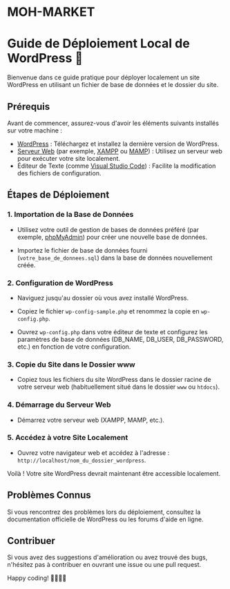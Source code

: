 # MOH-MARKET
# Guide de Déploiement Local de WordPress 🚀

Bienvenue dans ce guide pratique pour déployer localement un site WordPress en utilisant un fichier de base de données et le dossier du site.

## Prérequis

Avant de commencer, assurez-vous d'avoir les éléments suivants installés sur votre machine :

- [WordPress](https://wordpress.org/) : Téléchargez et installez la dernière version de WordPress.
- [Serveur Web](https://fr.wikipedia.org/wiki/Serveur_web) (par exemple, [XAMPP](https://www.apachefriends.org/index.html) ou [MAMP](https://www.mamp.info/)) : Utilisez un serveur web pour exécuter votre site localement.
- Éditeur de Texte (comme [Visual Studio Code](https://code.visualstudio.com/)) : Facilite la modification des fichiers de configuration.

## Étapes de Déploiement

### 1. Importation de la Base de Données

- Utilisez votre outil de gestion de bases de données préféré (par exemple, [phpMyAdmin](https://www.phpmyadmin.net/)) pour créer une nouvelle base de données.

- Importez le fichier de base de données fourni (`votre_base_de_donnees.sql`) dans la base de données nouvellement créée.

### 2. Configuration de WordPress

- Naviguez jusqu'au dossier où vous avez installé WordPress.

- Copiez le fichier `wp-config-sample.php` et renommez la copie en `wp-config.php`.

- Ouvrez `wp-config.php` dans votre éditeur de texte et configurez les paramètres de base de données (DB_NAME, DB_USER, DB_PASSWORD, etc.) en fonction de votre configuration.

### 3. Copie du Site dans le Dossier www

- Copiez tous les fichiers du site WordPress dans le dossier racine de votre serveur web (habituellement situé dans le dossier `www` ou `htdocs`).

### 4. Démarrage du Serveur Web

- Démarrez votre serveur web (XAMPP, MAMP, etc.).

### 5. Accédez à votre Site Localement

- Ouvrez votre navigateur web et accédez à l'adresse : `http://localhost/nom_du_dossier_wordpress`.

Voilà ! Votre site WordPress devrait maintenant être accessible localement.

## Problèmes Connus

Si vous rencontrez des problèmes lors du déploiement, consultez la documentation officielle de WordPress ou les forums d'aide en ligne.

## Contribuer

Si vous avez des suggestions d'amélioration ou avez trouvé des bugs, n'hésitez pas à contribuer en ouvrant une issue ou une pull request.

Happy coding! 👩‍💻👨‍💻
